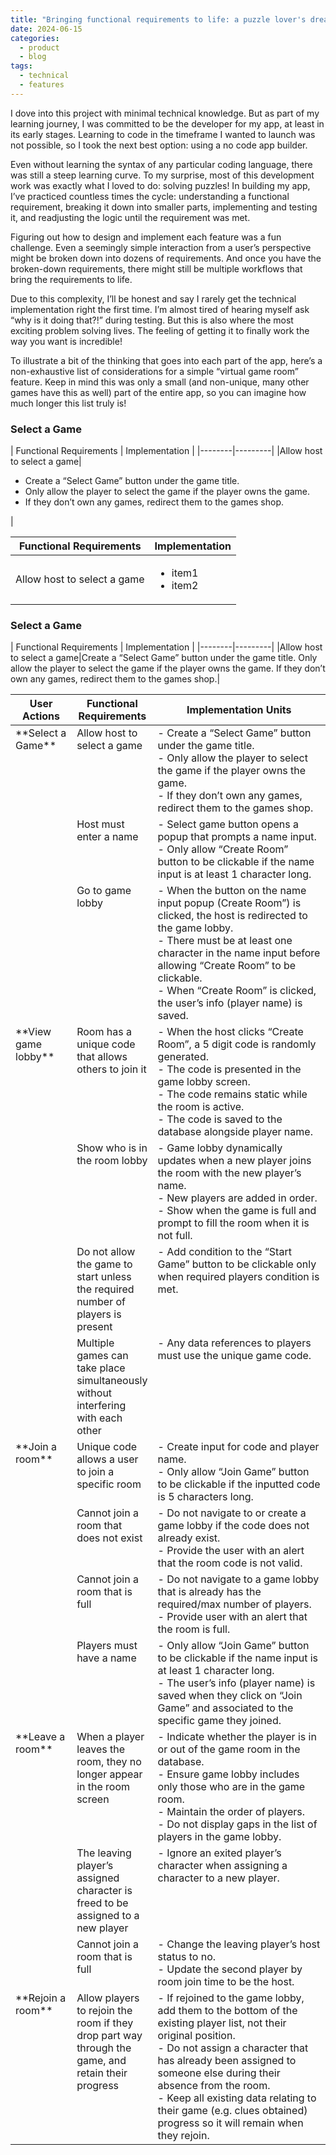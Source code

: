 ```yaml
---
title: "Bringing functional requirements to life: a puzzle lover's dream"
date: 2024-06-15
categories:
  - product
  - blog
tags:
  - technical
  - features
---
```


I dove into this project with minimal technical knowledge. But as part of my learning journey, I was committed to be the developer for my app, at least in its early stages. Learning to code in the timeframe I wanted to launch was not possible, so I took the next best option: using a no code app builder. 

Even without learning the syntax of any particular coding language, there was still a steep learning curve. To my surprise, most of this development work was exactly what I loved to do: solving puzzles! In building my app, I’ve practiced countless times the cycle: understanding a functional requirement, breaking it down into smaller parts, implementing and testing it, and readjusting the logic until the requirement was met. 

Figuring out how to design and implement each feature was a fun challenge. Even a seemingly simple interaction from a user’s perspective might be broken down into dozens of requirements. And once you have the broken-down requirements, there might still be multiple workflows that bring the requirements to life. 

Due to this complexity, I’ll be honest and say I rarely get the technical implementation right the first time. I’m almost tired of hearing myself ask “why is it doing that?!” during testing. But this is also where the most exciting problem solving lives. The feeling of getting it to finally work the way you want is incredible!

To illustrate a bit of the thinking that goes into each part of the app, here’s a non-exhaustive list of considerations for a simple “virtual game room” feature. Keep in mind this was only a small (and non-unique, many other games have this as well) part of the entire app, so you can imagine how much longer this list truly is!

<h3>Select a Game</h3>
| Functional Requirements | Implementation |
|--------|---------|
|Allow host to select a game|
<ul>
	<li>Create a “Select Game” button under the game title.</li>
	<li>Only allow the player to select the game if the player owns the game. </li>
	<li>If they don’t own any games, redirect them to the games shop.</li>
</ul>|


| Functional Requirements | Implementation |
|--------|---------|
|Allow host to select a game|<ul><li>item1</li><li>item2</li></ul>|

<h3>Select a Game</h3>
| Functional Requirements | Implementation |
|--------|---------|
|Allow host to select a game|Create a “Select Game” button under the game title. Only allow the player to select the game if the player owns the game. If they don’t own any games, redirect them to the games shop.|

<table style="vertical-align:top">
<colgroup>
<col width="20%" />
<col width="20%" />
<col width="60%" />
</colgroup>
<thead>
<tr class="header">
<th>User Actions</th>
<th>Functional Requirements</th>
<th>Implementation Units</th>
</tr>
</thead>
<tbody>
<tr>
<td markdown="span" rowspan="3" style="vertical-align:top">**Select a Game**</td>
<td markdown="span" style="vertical-align:top">Allow host to select a game</td>
<td markdown="span" style="vertical-align:top">
	- Create a “Select Game” button under the game title.<br>
	- Only allow the player to select the game if the player owns the game.<br>
	- If they don’t own any games, redirect them to the games shop.<br>
</td>
</tr>
<tr>
<td markdown="span" style="vertical-align:top">Host must enter a name</td>
<td markdown="span" style="vertical-align:top">
	- Select game button opens a popup that prompts a name input.<br>
	- Only allow “Create Room” button to be clickable if the name input is at least 1 character long.<br>
</td>
</tr>
<tr>
<td markdown="span" style="vertical-align:top">Go to game lobby</td>
<td markdown="span" style="vertical-align:top">
	- When the button on the name input popup (Create Room”) is clicked, the host is redirected to the game lobby.<br>
	- There must be at least one character in the name input before allowing “Create Room” to be clickable.<br>
	- When “Create Room” is clicked, the user’s info (player name) is saved.<br>
</td>
</tr>

<tr>
<td markdown="span" rowspan="4" style="vertical-align:top">**View game lobby**</td>
<td markdown="span" style="vertical-align:top">Room has a unique code that allows others to join it</td>
<td markdown="span" style="vertical-align:top">
	- When the host clicks “Create Room”, a 5 digit code is randomly generated.<br>
	- The code is presented in the game lobby screen.<br>
	- The code remains static while the room is active.<br>
	- The code is saved to the database alongside player name.<br>

</td>
</tr>
<tr>
<td markdown="span" style="vertical-align:top">Show who is in the room lobby</td>
<td markdown="span" style="vertical-align:top">
	- Game lobby dynamically updates when a new player joins the room with the new player’s name.<br>
	- New players are added in order.<br>
	- Show when the game is full and prompt to fill the room when it is not full.<br>
</td>
</tr>
<tr>
<td markdown="span" style="vertical-align:top">Do not allow the game to start unless the required number of players is present</td>
<td markdown="span" style="vertical-align:top">
	- Add condition to the “Start Game” button to be clickable only when required players condition is met.<br>
</td>
</tr>
<tr>
<td markdown="span" style="vertical-align:top">Multiple games can take place simultaneously without interfering with each other</td>
<td markdown="span" style="vertical-align:top">
		- Any data references to players must use the unique game code.<br>
</td>
</tr>

<tr>
<td markdown="span" rowspan="4" style="vertical-align:top">**Join a room**</td>
<td markdown="span" style="vertical-align:top">Unique code allows a user to join a specific room</td>
<td markdown="span" style="vertical-align:top">
	- Create input for code and player name.<br>
	- Only allow “Join Game” button to be clickable if the inputted code is 5 characters long.<br>
</td>
</tr>
<tr>
<td markdown="span" style="vertical-align:top">Cannot join a room that does not exist</td>
<td markdown="span" style="vertical-align:top">
	- Do not navigate to or create a game lobby if the code does not already exist.<br>
	- Provide the user with an alert that the room code is not valid.<br>
</td>
</tr>
<tr>
<td markdown="span" style="vertical-align:top">Cannot join a room that is full</td>
<td markdown="span" style="vertical-align:top">
	- Do not navigate to a game lobby that is already has the required/max number of players.<br>
	- Provide user with an alert that the room is full.<br>
</td>
</tr>
<tr>
<td markdown="span" style="vertical-align:top">Players must have a name</td>
<td markdown="span" style="vertical-align:top">
	- Only allow “Join Game” button to be clickable if the name input is at least 1 character long.<br>
	- The user’s info (player name) is saved when they click on “Join Game” and associated to the specific game they joined.<br>
</td>
</tr>

<tr>
<td markdown="span" rowspan="3" style="vertical-align:top">**Leave a room**</td>
<td markdown="span" style="vertical-align:top">When a player leaves the room, they no longer appear in the room screen</td>
<td markdown="span" style="vertical-align:top">
	- Indicate whether the player is in or out of the game room in the database.<br>
	- Ensure game lobby includes only those who are in the game room.<br>
	- Maintain the order of players.<br>
	- Do not display gaps in the list of players in the game lobby.<br>

</td>
</tr>
<tr>
<td markdown="span" style="vertical-align:top">The leaving player’s assigned character is freed to be assigned to a new player</td>
<td markdown="span" style="vertical-align:top">
	- Ignore an exited player’s character when assigning a character to a new player.<br>
</td>
</tr>
<tr>
<td markdown="span" style="vertical-align:top">Cannot join a room that is full</td>
<td markdown="span" style="vertical-align:top">
	- Change the leaving player’s host status to no.<br>
	- Update the second player by room join time to be the host.<br>

</td>
</tr>

<tr>
<td markdown="span" style="vertical-align:top">**Rejoin a room**</td>
<td markdown="span" style="vertical-align:top">Allow players to rejoin the room if they drop part way through the game, and retain their progress</td>
<td markdown="span" style="vertical-align:top">
	- If rejoined to the game lobby, add them to the bottom of the existing player list, not their original position.<br>
	- Do not assign a character that has already been assigned to someone else during their absence from the room.<br>
	- Keep all existing data relating to their game (e.g. clues obtained) progress so it will remain when they rejoin.<br>
</td>
</tr>


</tbody>
</table>